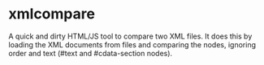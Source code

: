 xmlcompare
==========

A quick and dirty HTML/JS tool to compare two XML files. It does this by loading the XML documents from files and comparing the nodes, ignoring order and text (#text and #cdata-section nodes). 
